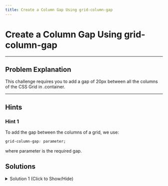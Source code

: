 ```yaml
---
title: Create a Column Gap Using grid-column-gap
---
```

# Create a Column Gap Using grid-column-gap

---
## Problem Explanation
This challenge requires you to add a gap of 20px between all the columns of the CSS Grid in .container.


---
## Hints

### Hint 1

To add the gap between the columns of a grid, we use:

```css
grid-column-gap: parameter;
``` 

where parameter is the required gap.

## Solutions

<details><summary>Solution 1 (Click to Show/Hide)</summary>

Since the challenge has you adding a gap of 20px, you would add the following line to the .container CSS codeblock.

```css
grid-column-gap: 20px;
```

</details>